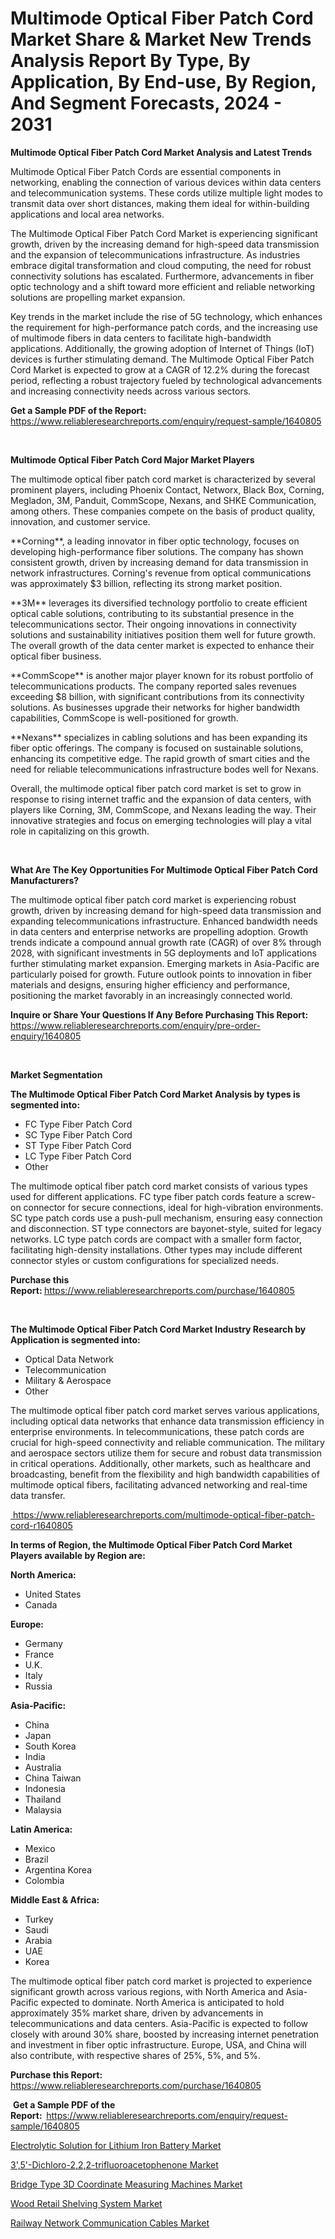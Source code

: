 <p><h1>Multimode Optical Fiber Patch Cord Market Share & Market New Trends Analysis Report By Type, By Application, By End-use, By Region, And Segment Forecasts, 2024 - 2031</h1></p><p><strong>Multimode Optical Fiber Patch Cord Market Analysis and Latest Trends</strong></p>
<p><p>Multimode Optical Fiber Patch Cords are essential components in networking, enabling the connection of various devices within data centers and telecommunication systems. These cords utilize multiple light modes to transmit data over short distances, making them ideal for within-building applications and local area networks.</p><p>The Multimode Optical Fiber Patch Cord Market is experiencing significant growth, driven by the increasing demand for high-speed data transmission and the expansion of telecommunications infrastructure. As industries embrace digital transformation and cloud computing, the need for robust connectivity solutions has escalated. Furthermore, advancements in fiber optic technology and a shift toward more efficient and reliable networking solutions are propelling market expansion.</p><p>Key trends in the market include the rise of 5G technology, which enhances the requirement for high-performance patch cords, and the increasing use of multimode fibers in data centers to facilitate high-bandwidth applications. Additionally, the growing adoption of Internet of Things (IoT) devices is further stimulating demand. The Multimode Optical Fiber Patch Cord Market is expected to grow at a CAGR of 12.2% during the forecast period, reflecting a robust trajectory fueled by technological advancements and increasing connectivity needs across various sectors.</p></p>
<p><strong>Get a Sample PDF of the Report:&nbsp;</strong> <a href="https://www.reliableresearchreports.com/enquiry/request-sample/1640805?utm_campaign=37&utm_medium=2&utm_source=Github&utm_content=ia&utm_term=07122024&utm_id=multimode-optical-fiber-patch-cord">https://www.reliableresearchreports.com/enquiry/request-sample/1640805</a></p>
<p>&nbsp;</p>
<p><strong>Multimode Optical Fiber Patch Cord Major Market Players</strong></p>
<p><p>The multimode optical fiber patch cord market is characterized by several prominent players, including Phoenix Contact, Networx, Black Box, Corning, Megladon, 3M, Panduit, CommScope, Nexans, and SHKE Communication, among others. These companies compete on the basis of product quality, innovation, and customer service.</p><p>**Corning**, a leading innovator in fiber optic technology, focuses on developing high-performance fiber solutions. The company has shown consistent growth, driven by increasing demand for data transmission in network infrastructures. Corning's revenue from optical communications was approximately $3 billion, reflecting its strong market position.</p><p>**3M** leverages its diversified technology portfolio to create efficient optical cable solutions, contributing to its substantial presence in the telecommunications sector. Their ongoing innovations in connectivity solutions and sustainability initiatives position them well for future growth. The overall growth of the data center market is expected to enhance their optical fiber business.</p><p>**CommScope** is another major player known for its robust portfolio of telecommunications products. The company reported sales revenues exceeding $8 billion, with significant contributions from its connectivity solutions. As businesses upgrade their networks for higher bandwidth capabilities, CommScope is well-positioned for growth.</p><p>**Nexans** specializes in cabling solutions and has been expanding its fiber optic offerings. The company is focused on sustainable solutions, enhancing its competitive edge. The rapid growth of smart cities and the need for reliable telecommunications infrastructure bodes well for Nexans.</p><p>Overall, the multimode optical fiber patch cord market is set to grow in response to rising internet traffic and the expansion of data centers, with players like Corning, 3M, CommScope, and Nexans leading the way. Their innovative strategies and focus on emerging technologies will play a vital role in capitalizing on this growth.</p></p>
<p>&nbsp;</p>
<p><strong>What Are The Key Opportunities For Multimode Optical Fiber Patch Cord Manufacturers?</strong></p>
<p><p>The multimode optical fiber patch cord market is experiencing robust growth, driven by increasing demand for high-speed data transmission and expanding telecommunications infrastructure. Enhanced bandwidth needs in data centers and enterprise networks are propelling adoption. Growth trends indicate a compound annual growth rate (CAGR) of over 8% through 2028, with significant investments in 5G deployments and IoT applications further stimulating market expansion. Emerging markets in Asia-Pacific are particularly poised for growth. Future outlook points to innovation in fiber materials and designs, ensuring higher efficiency and performance, positioning the market favorably in an increasingly connected world.</p></p>
<p><strong>Inquire or Share Your Questions If Any Before Purchasing This Report:</strong> <a href="https://www.reliableresearchreports.com/enquiry/pre-order-enquiry/1640805?utm_campaign=37&utm_medium=2&utm_source=Github&utm_content=ia&utm_term=07122024&utm_id=multimode-optical-fiber-patch-cord">https://www.reliableresearchreports.com/enquiry/pre-order-enquiry/1640805</a></p>
<p>&nbsp;</p>
<p><strong>Market Segmentation</strong></p>
<p><strong>The Multimode Optical Fiber Patch Cord Market Analysis by types is segmented into:</strong></p>
<p><ul><li>FC Type Fiber Patch Cord</li><li>SC Type Fiber Patch Cord</li><li>ST Type Fiber Patch Cord</li><li>LC Type Fiber Patch Cord</li><li>Other</li></ul></p>
<p><p>The multimode optical fiber patch cord market consists of various types used for different applications. FC type fiber patch cords feature a screw-on connector for secure connections, ideal for high-vibration environments. SC type patch cords use a push-pull mechanism, ensuring easy connection and disconnection. ST type connectors are bayonet-style, suited for legacy networks. LC type patch cords are compact with a smaller form factor, facilitating high-density installations. Other types may include different connector styles or custom configurations for specialized needs.</p></p>
<p><strong>Purchase this Report:&nbsp;</strong><a href="https://www.reliableresearchreports.com/purchase/1640805?utm_campaign=37&utm_medium=2&utm_source=Github&utm_content=ia&utm_term=07122024&utm_id=multimode-optical-fiber-patch-cord">https://www.reliableresearchreports.com/purchase/1640805</a></p>
<p>&nbsp;</p>
<p><strong>The Multimode Optical Fiber Patch Cord Market Industry Research by Application is segmented into:</strong></p>
<p><ul><li>Optical Data Network</li><li>Telecommunication</li><li>Military & Aerospace</li><li>Other</li></ul></p>
<p><p>The multimode optical fiber patch cord market serves various applications, including optical data networks that enhance data transmission efficiency in enterprise environments. In telecommunications, these patch cords are crucial for high-speed connectivity and reliable communication. The military and aerospace sectors utilize them for secure and robust data transmission in critical operations. Additionally, other markets, such as healthcare and broadcasting, benefit from the flexibility and high bandwidth capabilities of multimode optical fibers, facilitating advanced networking and real-time data transfer.</p></p>
<p><a href="https://www.reliableresearchreports.com/multimode-optical-fiber-patch-cord-r1640805?utm_campaign=37&utm_medium=2&utm_source=Github&utm_content=ia&utm_term=07122024&utm_id=multimode-optical-fiber-patch-cord">&nbsp;https://www.reliableresearchreports.com/multimode-optical-fiber-patch-cord-r1640805</a></p>
<p><strong>In terms of Region, the Multimode Optical Fiber Patch Cord Market Players available by Region are:</strong></p>
<p>
    <p> <strong> North America: </strong>
        <ul>
            <li>United States</li>
            <li>Canada</li>
        </ul>
        </p> 
    <p> <strong> Europe: </strong>
        <ul>
            <li>Germany</li>
            <li>France</li>
            <li>U.K.</li>
            <li>Italy</li>
            <li>Russia</li>
        </ul>
        </p> 
    <p> <strong> Asia-Pacific: </strong>
        <ul>
            <li>China</li>
            <li>Japan</li>
            <li>South Korea</li>
            <li>India</li>
            <li>Australia</li>
            <li>China Taiwan</li>
            <li>Indonesia</li>
            <li>Thailand</li>
            <li>Malaysia</li>
        </ul>
        </p> 
    <p> <strong> Latin America: </strong>
        <ul>
            <li>Mexico</li>
            <li>Brazil</li>
            <li>Argentina Korea</li>
            <li>Colombia</li>
        </ul>
        </p> 
    <p> <strong> Middle East & Africa: </strong>
        <ul>
            <li>Turkey</li>
            <li>Saudi</li>
            <li>Arabia</li>
            <li>UAE</li>
            <li>Korea</li>
        </ul>
    </p>
    </p>
<p><p>The multimode optical fiber patch cord market is projected to experience significant growth across various regions, with North America and Asia-Pacific expected to dominate. North America is anticipated to hold approximately 35% market share, driven by advancements in telecommunications and data centers. Asia-Pacific is expected to follow closely with around 30% share, boosted by increasing internet penetration and investment in fiber optic infrastructure. Europe, USA, and China will also contribute, with respective shares of 25%, 5%, and 5%.</p></p>
<p><strong>Purchase this Report: </strong><a href="https://www.reliableresearchreports.com/purchase/1640805?utm_campaign=37&utm_medium=2&utm_source=Github&utm_content=ia&utm_term=07122024&utm_id=multimode-optical-fiber-patch-cord">https://www.reliableresearchreports.com/purchase/1640805</a></p>
<p>&nbsp;<strong>Get a Sample PDF of the Report:&nbsp;&nbsp;</strong><a href="https://www.reliableresearchreports.com/enquiry/request-sample/1640805?utm_campaign=37&utm_medium=2&utm_source=Github&utm_content=ia&utm_term=07122024&utm_id=multimode-optical-fiber-patch-cord">https://www.reliableresearchreports.com/enquiry/request-sample/1640805</a></p>
<p><strong></strong></p>
<p><p><a href="https://www.linkedin.com/pulse/electrolytic-solution-lithium-iron-battery-market-forecast-1dgde?utm_campaign=37&utm_medium=2&utm_source=Github&utm_content=ia&utm_term=07122024&utm_id=multimode-optical-fiber-patch-cord">Electrolytic Solution for Lithium Iron Battery Market</a></p><p><a href="https://issuu.com/reportprime-2/docs/35-dichloro-222-trifluoroacetophenone-market-size-?utm_campaign=37&utm_medium=2&utm_source=Github&utm_content=ia&utm_term=07122024&utm_id=multimode-optical-fiber-patch-cord">3',5'-Dichloro-2,2,2-trifluoroacetophenone Market</a></p><p><a href="https://issuu.com/reportprime-2/docs/bridge-type-3d-coordinate-measuring-machines-marke?utm_campaign=37&utm_medium=2&utm_source=Github&utm_content=ia&utm_term=07122024&utm_id=multimode-optical-fiber-patch-cord">Bridge Type 3D Coordinate Measuring Machines Market</a></p><p><a href="https://github.com/luisem4tmccuan/Market-Research-Report-List-1/blob/main/wood-retail-shelving-system-market.md?utm_campaign=37&utm_medium=2&utm_source=Github&utm_content=ia&utm_term=07122024&utm_id=multimode-optical-fiber-patch-cord">Wood Retail Shelving System Market</a></p><p><a href="https://www.linkedin.com/pulse/impressive-growth-railway-network-communication-cables-market-fs8de?utm_campaign=37&utm_medium=2&utm_source=Github&utm_content=ia&utm_term=07122024&utm_id=multimode-optical-fiber-patch-cord">Railway Network Communication Cables Market</a></p></p>